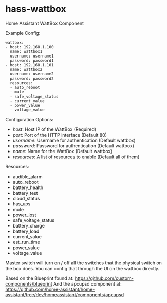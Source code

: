 # hass-wattbox
Home Assistant WattBox Component


Example Config:
```
wattbox:
- host: 192.168.1.100
  name: wattbox1
  username: username1
  password: password1
- host: 192.168.1.101
  name: wattbox2
  username: username2
  password: password2
  resources:
  - auto_reboot
  - mute
  - safe_voltage_status
  - current_value
  - power_value
  - voltage_value
```

Configuration Options:

* *host*: Host IP of the WattBox (Required)
* *port*: Port of the HTTP interface (Default 80)
* *username*: Username for authentication (Default wattbox)
* *password*: Password for authentication (Default wattbox)
* *name*: Name for the WattBox (Default wattbox)
* *resources*: A list of resources to enable (Default all of them)

Resources:
* audible_alarm
* auto_reboot
* battery_health
* battery_test
* cloud_status
* has_ups
* mute
* power_lost
* safe_voltage_status
* battery_charge
* battery_load
* current_value
* est_run_time
* power_value
* voltage_value

Master switch will turn on / off all the switches that the physical switch on the box does. You can config that through the UI on the wattbox directly. 

Based on the Blueprint found at: https://github.com/custom-components/blueprint
And the apcupsd component at: https://github.com/home-assistant/home-assistant/tree/dev/homeassistant/components/apcupsd
